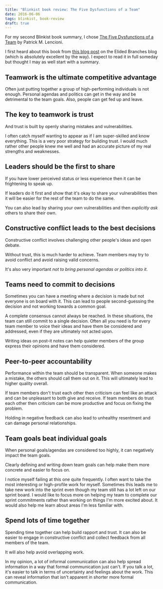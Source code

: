 ```yaml
---
title: "Blinkist book review: The Five Dysfunctions of a Team"
date: 2016-06-06
tags: blinkist, book-review
draft: true
---
```


For my second Blinkist book summary, I chose [The Five Dysfunctions of a Team](https://www.blinkist.com/en/books/the-five-dysfunctions-of-a-team-en.html) by Patrick M. Lencioni. 

I first heard about this book from [this blog post](http://www.elidedbranches.com/2016/04/you-can-bring-horse-to-water.html) on the Elided Branches blog (which is absolutely excellent by the way). I expect to read it in full someday but thought I may as well start with a summary. 

<!--more-->

## Teamwork is the ultimate competitive advantage

Often just putting together a group of high-performing individuals is not enough. Personal agendas and politics can get in the way and be detrimental to the team goals. Also, people can get fed up and leave. 

## The key to teamwork is trust

And trust is built by openly sharing mistakes and vulnerabilities. 

I often catch myself wanting to appear as if I am super-skilled and know everything. This is a very poor strategy for building trust. I would much rather other people knew me well and had an accurate picture of my real strengths and weaknesses.

## Leaders should be the first to share

If you have lower perceived status or less experience then it can be frightening to speak up. 

If leaders do it first and show that it's okay to share your vulnerabilities then it will be easier for the rest of the team to do the same. 

You can also lead by sharing your own vulnerabilities and then *explicitly ask* others to share their own. 

## Constructive conflict leads to the best decisions

Constructive conflict involves challenging other people's ideas and open debate.

Without trust, this is much harder to achieve. Team members may try to avoid conflict and avoid raising valid concerns. 

It's also very important *not to bring personal agendas or politics into it*. 

## Teams need to commit to decisions

Sometimes you can have a meeting where a decision is made but not everyone is on board with it. This can lead to people second-guessing the decision and not working towards a common goal.

A complete consensus cannot always be reached. In these situations, the team can still commit to a single decision. Often all you need is for every team member to voice their ideas and have them be considered and addressed, even if they are ultimately not acted upon.

Writing ideas on post-it notes can help quieter members of the group express their opinions and have them considered.

## Peer-to-peer accountability

Performance within the team should be transparent. When someone makes a mistake, the others should call them out on it. This will ultimately lead to higher quality overall. 

If team members don't trust each other then criticism can feel like an attack and can be unpleasant to both give and receive. If team members do trust each other then criticism can be more productive and focus on fixing the problem. 

Holding in negative feedback can also lead to unhealthy resentment and can damage personal relationships.

## Team goals beat individual goals

When personal goals/agendas are considered too highly, it can negatively impact the team goals. 

Clearly defining and writing down team goals can help make them more concrete and easier to focus on.

I notice myself failing at this one quite frequently. I often want to take the most interesting or high-profile work for myself. Sometimes this leads me to take new work into the sprint even though my team still has a lot left on our sprint board. I would like to focus more on helping my team to complete our sprint commitments rather than working on things I'm more excited about. It would also help me learn about areas I'm less familiar with.

## Spend lots of time together

Spending time together can help build rapport and trust. It can also be easier to engage in constructive conflict and collect feedback from all members of the team. 

It will also help avoid overlapping work. 

In my opinion, a lot of informal communication can also help spread information in a way that formal communication just can't. If you talk a lot, it's easier to talk in terms of uncertainty and feelings about the work. This can reveal information that isn't apparent in shorter more formal communication.
